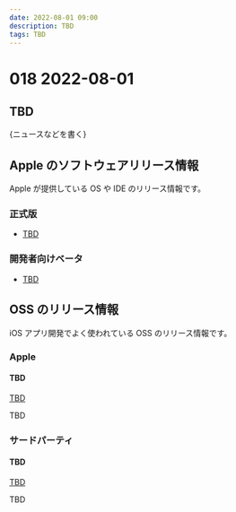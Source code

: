 ```yaml
---
date: 2022-08-01 09:00
description: TBD
tags: TBD
---
```

# 018 2022-08-01

## TBD

{ニュースなどを書く}

## Apple のソフトウェアリリース情報

Apple が提供している OS や IDE のリリース情報です。

### 正式版

- [TBD](TBD)

### 開発者向けベータ

- [TBD](TBD)

## OSS のリリース情報

iOS アプリ開発でよく使われている OSS のリリース情報です。

### Apple

#### TBD

[TBD](TBD)

TBD

### サードパーティ

#### TBD

[TBD](TBD)

TBD
